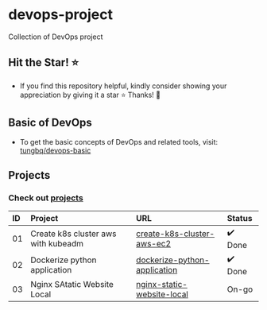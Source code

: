 # devops-project

Collection of DevOps project

## Hit the Star! ⭐

- If you find this repository helpful, kindly consider showing your appreciation by giving it a star ⭐ Thanks! 💖

## Basic of DevOps

- To get the basic concepts of DevOps and related tools, visit: [tungbq/devops-basic](https://github.com/tungbq/devops-basic)

## Projects

### Check out [projects](./projects/)

| ID  | Project                             | URL                                                                      | Status  |
| :-- | :---------------------------------- | :----------------------------------------------------------------------- | :------ |
| 01  | Create k8s cluster aws with kubeadm | [create-k8s-cluster-aws-ec2](./projects/create-k8s-cluster-aws-ec2/)     | ✔️ Done |
| 02  | Dockerize python application        | [dockerize-python-application](./projects/dockerize-python-application/) | ✔️ Done |
| 03  | Nginx SAtatic Website Local         | [nginx-static-website-local](./projects/nginx-static-website-local/)     | On-go   |
